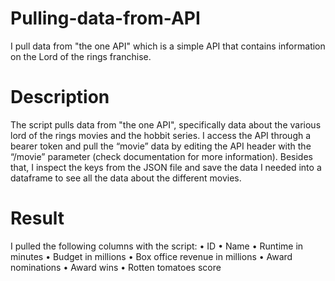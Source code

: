 # Pulling-data-from-API
I pull data from "the one API" which is a simple API that contains information on the Lord of the rings franchise. 

# Description
The script pulls data from "the one API", specifically data about the various lord of the rings movies and the hobbit series. 
I access the API through a bearer token and pull the “movie” data by editing the API header with the “/movie” parameter (check documentation for more information). 
Besides that, I inspect the keys from the JSON file and save the data I needed into a dataframe to see all the data about the different movies. 

# Result 
I pulled the following columns with the script:
•	ID
•	Name
•	Runtime in minutes
•	Budget in millions 
•	Box office revenue in millions 
•	Award nominations 
•	Award wins 
•	Rotten tomatoes score
